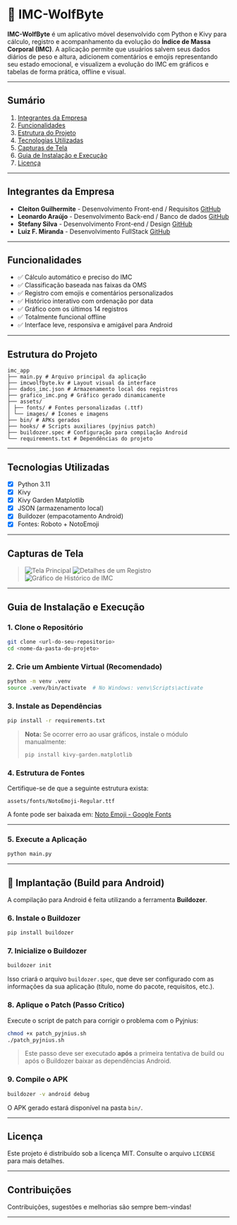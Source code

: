 # 🐺 IMC-WolfByte

**IMC-WolfByte** é um aplicativo móvel desenvolvido com Python e Kivy para cálculo, registro e acompanhamento da evolução do **Índice de Massa Corporal (IMC)**. A aplicação permite que usuários salvem seus dados diários de peso e altura, adicionem comentários e emojis representando seu estado emocional, e visualizem a evolução do IMC em gráficos e tabelas de forma prática, offline e visual.

---

## Sumário

1. [Integrantes da Empresa](#integrantes-da-empresa)
2. [Funcionalidades](#funcionalidades)
3. [Estrutura do Projeto](#estrutura-do-projeto)
4. [Tecnologias Utilizadas](#tecnologias-utilizadas)
5. [Capturas de Tela](#capturas-de-tela)
6. [Guia de Instalação e Execução](#guia-de-instalação-e-execução)
7. [Licença](#licença)

---

## Integrantes da Empresa

- **Cleiton Guilhermite** - Desenvolvimento Front-end / Requisitos [GitHub](https://github.com/Draky-Rollgard)
- **Leonardo Araújo** - Desenvolvimento Back-end / Banco de dados [GitHub](https://github.com/LeoAboard)
- **Stefany Silva** - Desenvolvimento Front-end / Design [GitHub](https://github.com/stefanytk)
- **Luiz F. Miranda** - Desenvolvimento FullStack [GitHub](https://github.com/lfelipemi)

---

## Funcionalidades

- ✅ Cálculo automático e preciso do IMC
- ✅ Classificação baseada nas faixas da OMS
- ✅ Registro com emojis e comentários personalizados
- ✅ Histórico interativo com ordenação por data
- ✅ Gráfico com os últimos 14 registros
- ✅ Totalmente funcional offline
- ✅ Interface leve, responsiva e amigável para Android

---

## Estrutura do Projeto

```
imc_app
├── main.py # Arquivo principal da aplicação
├── imcwolfbyte.kv # Layout visual da interface
├── dados_imc.json # Armazenamento local dos registros
├── grafico_imc.png # Gráfico gerado dinamicamente
├── assets/
│ ├── fonts/ # Fontes personalizadas (.ttf)
│ └── images/ # Ícones e imagens
├── bin/ # APKs gerados
├── hooks/ # Scripts auxiliares (pyjnius patch)
├── buildozer.spec # Configuração para compilação Android
└── requirements.txt # Dependências do projeto
```

---

## Tecnologias Utilizadas

- [x] Python 3.11
- [x] Kivy
- [x] Kivy Garden Matplotlib
- [x] JSON (armazenamento local)
- [x] Buildozer (empacotamento Android)
- [x] Fontes: Roboto + NotoEmoji

---

## Capturas de Tela

> ![Tela Principal](./capturas_de_telas/tela_principal.png)
> ![Detalhes de um Registro](./capturas_de_telas/detalhes_registro.png)
> ![Gráfico de Histórico de IMC](./capturas_de_telas/grafico_historico_imc.png)

---

## Guia de Instalação e Execução

### 1. Clone o Repositório

```bash
git clone <url-do-seu-repositorio>
cd <nome-da-pasta-do-projeto>
```

### 2. Crie um Ambiente Virtual (Recomendado)

```bash
python -m venv .venv
source .venv/bin/activate  # No Windows: venv\Scripts\activate
```

### 3. Instale as Dependências

```bash
pip install -r requirements.txt
```

> **Nota:** Se ocorrer erro ao usar gráficos, instale o módulo manualmente:
> ```bash
> pip install kivy-garden.matplotlib
> ```

### 4. Estrutura de Fontes

Certifique-se de que a seguinte estrutura exista:

```
assets/fonts/NotoEmoji-Regular.ttf
```

A fonte pode ser baixada em: [Noto Emoji - Google Fonts](https://fonts.google.com/noto/specimen/Noto+Emoji)

---

### 5. Execute a Aplicação

```bash
python main.py
```

---

## 📱 Implantação (Build para Android)

A compilação para Android é feita utilizando a ferramenta **Buildozer**.

### 6. Instale o Buildozer

```bash
pip install buildozer
```

### 7. Inicialize o Buildozer

```bash
buildozer init
```

Isso criará o arquivo `buildozer.spec`, que deve ser configurado com as informações da sua aplicação (título, nome do pacote, requisitos, etc.).

### 8. Aplique o Patch (Passo Crítico)

Execute o script de patch para corrigir o problema com o Pyjnius:

```bash
chmod +x patch_pyjnius.sh
./patch_pyjnius.sh
```

> Este passo deve ser executado **após** a primeira tentativa de build ou após o Buildozer baixar as dependências Android.

### 9. Compile o APK

```bash
buildozer -v android debug
```

O APK gerado estará disponível na pasta `bin/`.

---

## Licença

Este projeto é distribuído sob a licença MIT. Consulte o arquivo `LICENSE` para mais detalhes.

---

## Contribuições

Contribuições, sugestões e melhorias são sempre bem-vindas!

---